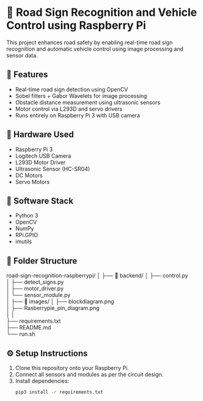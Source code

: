 # 🚦 Road Sign Recognition and Vehicle Control using Raspberry Pi

This project enhances road safety by enabling real-time road sign recognition and automatic vehicle control using image processing and sensor data.

## 🎯 Features
- Real-time road sign detection using OpenCV
- Sobel filters + Gabor Wavelets for image processing
- Obstacle distance measurement using ultrasonic sensors
- Motor control via L293D and servo drivers
- Runs entirely on Raspberry Pi 3 with USB camera

## 🧰 Hardware Used
- Raspberry Pi 3
- Logitech USB Camera
- L293D Motor Driver
- Ultrasonic Sensor (HC-SR04)
- DC Motors
- Servo Motors

## 🧪 Software Stack
- Python 3
- OpenCV
- NumPy
- RPi.GPIO
- imutils

## 📁 Folder Structure
road-sign-recognition-raspberrypi/
│
├── 📁 backend/
│   ├── control.py               
│   ├── detect_signs.py          
│   ├── motor_driver.py         
│   └── sensor_module.py         
│
├── 📁 images/
│   ├── blockdiagram.png              
│   ├── Rasberrypie_pin_diagram.png     
│
│  
├── requirements.txt            
├── README.md                    
└── run.sh  
## ⚙️ Setup Instructions
1. Clone this repository onto your Raspberry Pi.
2. Connect all sensors and modules as per the circuit design.
3. Install dependencies:
   ```bash
   pip3 install -r requirements.txt
